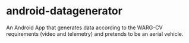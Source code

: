 # android-datagenerator
An Android App that generates data according to the WARG-CV requirements (video and telemetry) and pretends to be an aerial vehicle.
